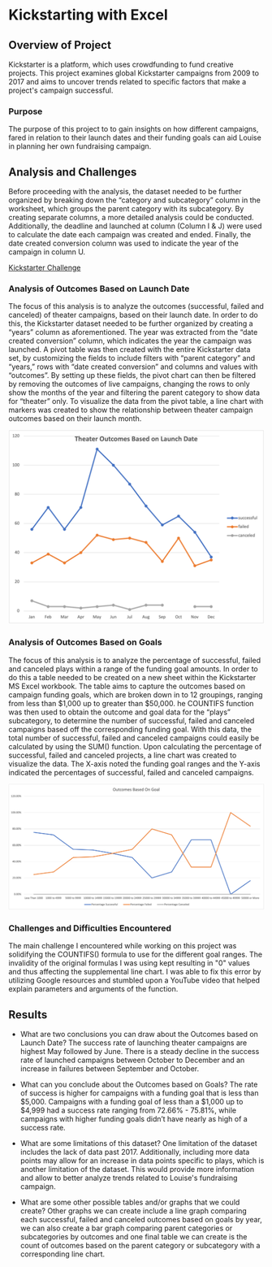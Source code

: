 # Kickstarting with Excel

## Overview of Project
Kickstarter is a platform, which uses crowdfunding to fund creative projects. This project examines global Kickstarter campaigns from 2009 to 2017 and aims to uncover trends related to specific factors that make a project's campaign successful.

### Purpose
The purpose of this project to to gain insights on how different campaigns, fared in relation to their launch dates and their funding goals can aid Louise in planning her own fundraising campaign. 

## Analysis and Challenges
Before proceeding with the analysis, the dataset needed to be further organized by breaking down the “category and subcategory” column in the worksheet, which groups the parent category with its subcategory. By creating separate columns, a more detailed analysis could be conducted. Additionally, the deadline and launched at column (Column I & J) were used to calculate the date each campaign was created and ended. Finally, the date created conversion column was used to indicate the year of the campaign in column U.

[Kickstarter Challenge](https://github.com/mxndyy/kickstarter-analysis/blob/main/Kickstarter_Challenge%20zip.zip)

### Analysis of Outcomes Based on Launch Date
The focus of this analysis is to analyze the outcomes (successful, failed and canceled) of theater campaigns, based on their launch date. In order to do this, the Kickstarter dataset needed to be further organized by creating a “years” column as aforementioned. The year was extracted from the “date created conversion” column, which indicates the year the campaign was launched. A pivot table was then created with the entire Kickstarter data set, by customizing the fields to include filters with “parent category” and “years,” rows with “date created conversion” and columns and values with “outcomes”. By setting up these fields, the pivot chart can then be filtered by removing the outcomes of live campaigns, changing the rows to only show the months of the year and filtering the parent category to show data for “theater” only. To visualize the data from the pivot table, a line chart with markers was created to show the relationship between theater campaign outcomes based on their launch month.

![Resources/Theater_Outcomes_vs_Launch](/Resources/Theater_Outcomes_vs_Launch.png)

### Analysis of Outcomes Based on Goals
The focus of this analysis is to analyze the percentage of successful, failed and canceled plays within a range of the funding goal amounts. In order to do this a table needed to be created on a new sheet within the Kickstarter MS Excel workbook. The table aims to capture the outcomes based on campaign funding goals, which are broken down in to 12 groupings, ranging from less than $1,000 up to greater than $50,000. he COUNTIFS function was then used to obtain the outcome and goal data for the “plays” subcategory, to determine the number of successful, failed and canceled campaigns based off the corresponding funding goal. With this data, the total number of successful, failed and canceled campaigns could easily be calculated by using the SUM() function. Upon calculating the percentage of successful, failed and canceled projects, a line chart was created to visualize the data. The X-axis noted the funding goal ranges and the Y-axis indicated the percentages of successful, failed and canceled campaigns.

![Resources/Outcomes_vs_Goals](/Resources/Outcomes_vs_Goals.png)

### Challenges and Difficulties Encountered
The main challenge I encountered while working on this project was solidifying the COUNTIFS() formula to use for the different goal ranges. The invalidity of the original formulas I was using kept resulting in "0" values and thus affecting the supplemental line chart. I was able to fix this error by utilizing Google resources and stumbled upon a YouTube video that helped explain parameters and arguments of the function. 

## Results

* What are two conclusions you can draw about the Outcomes based on Launch Date? The success rate of launching theater campaigns are highest May followed by June. There is a steady decline in the success rate of launched campaigns between October to December and an increase in failures between September and October.

* What can you conclude about the Outcomes based on Goals? The rate of success is higher for campaigns with a funding goal that is less than $5,000. Campaigns with a funding goal of less than a $1,000 up to $4,999 had a success rate ranging from 72.66% - 75.81%, while campaigns with higher funding goals didn’t have nearly as high of a success rate.

* What are some limitations of this dataset? One limitation of the dataset includes the lack of data past 2017. Additionally, including more data points may allow for an increase in data points specific to plays, which is another limitation of the dataset. This would provide more information and allow to better analyze trends related to Louise's fundraising campaign. 

* What are some other possible tables and/or graphs that we could create? Other graphs we can create include a line graph comparing each successful, failed and canceled outcomes based on goals by year, we can also create a bar graph comparing parent categories or subcategories by outcomes and one final table we can create is the count of outcomes based on the parent category or subcategory with a corresponding line chart. 

